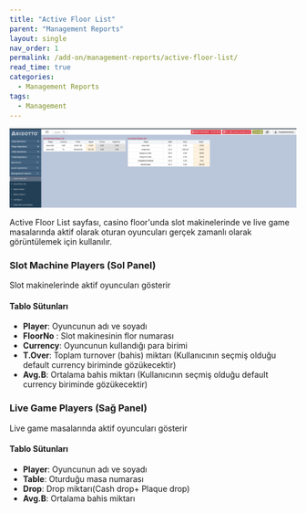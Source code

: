```yaml
---
title: "Active Floor List"
parent: "Management Reports"
layout: single
nav_order: 1
permalink: /add-on/management-reports/active-floor-list/
read_time: true
categories:
  - Management Reports
tags:
  - Management
---
```



![img.png](img.png)

Active Floor List sayfası, casino floor'unda slot makinelerinde ve live game masalarında aktif olarak oturan oyuncuları gerçek zamanlı olarak görüntülemek için kullanılır.

### Slot Machine Players (Sol Panel)
Slot makinelerinde aktif oyuncuları gösterir

#### Tablo Sütunları
- **Player**: Oyuncunun adı ve soyadı
- **FloorNo** : Slot makinesinin flor numarası
- **Currency**: Oyuncunun kullandığı para birimi
- **T.Over**: Toplam turnover (bahis) miktarı (Kullanıcının seçmiş olduğu default currency biriminde gözükecektir)
- **Avg.B**: Ortalama bahis miktarı (Kullanıcının seçmiş olduğu default currency biriminde gözükecektir)

### Live Game Players (Sağ Panel)
Live game masalarında aktif oyuncuları gösterir

#### Tablo Sütunları
- **Player**: Oyuncunun adı ve soyadı
- **Table**: Oturduğu masa numarası
- **Drop**: Drop miktarı(Cash drop+ Plaque drop)
- **Avg.B**: Ortalama bahis miktarı

